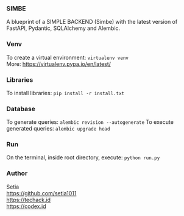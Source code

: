 ### SIMBE
A blueprint of a SIMPLE BACKEND (Simbe) with the latest version of FastAPI, Pydantic, SQLAlchemy and Alembic.

### Venv
To create a virtual environment: `virtualenv venv`\
More: https://virtualenv.pypa.io/en/latest/

### Libraries
To install libraries: `pip install -r install.txt`

### Database
To generate queries: `alembic revision --autogenerate`
To execute generated queries: `alembic upgrade head`

### Run
On the terminal, inside root directory, execute: `python run.py`

### Author
Setia\
https://github.com/setia1011 \
https://techack.id \
https://codex.id